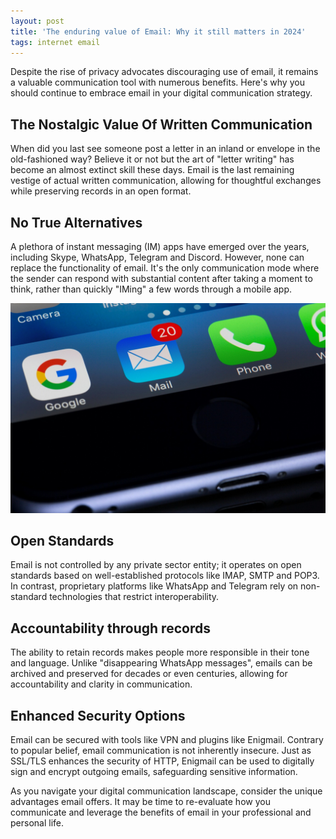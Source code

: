 ```yaml
---
layout: post
title: 'The enduring value of Email: Why it still matters in 2024'
tags: internet email
---
```


Despite the rise of privacy advocates discouraging use of email, it remains a valuable communication tool with numerous benefits. Here's why you should continue to embrace email in your digital communication strategy.

## The Nostalgic Value Of Written Communication

When did you last see someone post a letter in an inland or envelope in the old-fashioned way? Believe it or not but the art of "letter writing" has become an almost extinct skill these days. Email is the last remaining vestige of actual written communication, allowing for thoughtful exchanges while preserving records in an open format.

## No True Alternatives

A plethora of instant messaging (IM) apps have emerged over the years, including Skype, WhatsApp, Telegram and Discord. However, none can replace the functionality of email. It's the only communication mode where the sender can respond with substantial content after taking a moment to think, rather than quickly "IMing" a few words through a mobile app.

![email](/uploads/email.jpg)

## Open Standards

Email is not controlled by any private sector entity; it operates on open standards based on well-established protocols like IMAP, SMTP and POP3. In contrast, proprietary platforms like WhatsApp and Telegram rely on non-standard technologies that restrict interoperability.

## Accountability through records

The ability to retain records makes people more responsible in their tone and language. Unlike "disappearing WhatsApp messages", emails can be archived and preserved for decades or even centuries, allowing for accountability and clarity in communication.

## Enhanced Security Options

Email can be secured with tools like VPN and plugins like Enigmail. Contrary to popular belief, email communication is not inherently insecure. Just as SSL/TLS enhances the security of HTTP, Enigmail can be used to digitally sign and encrypt outgoing emails, safeguarding sensitive information.

As you navigate your digital communication landscape, consider the unique advantages email offers. It may be time to re-evaluate how you communicate and leverage the benefits of email in your professional and personal life.
